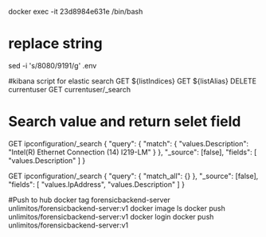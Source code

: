 docker exec -it 23d8984e631e /bin/bash
# replace string
sed -i 's/8080/9191/g' .env

#kibana script for elastic search
GET ${listIndices}
GET ${listAlias}
DELETE currentuser
GET currentuser/_search

# Search value and return selet field
GET ipconfiguration/_search
{
  "query": {
    "match": {
      "values.Description": "Intel(R) Ethernet Connection (14) I219-LM"
    }
  },
  "_source": [false], 
  "fields": [
    "values.Description"
  ]
}

GET ipconfiguration/_search
{
  "query": {
    "match_all": {}
  },
  "_source": [false], 
  "fields": [
    "values.IpAddress", 
    "values.Description"
  ]
}

#Push to hub
docker tag forensicbackend-server unlimitos/forensicbackend-server:v1
docker image ls
docker push unlimitos/forensicbackend-server:v1
docker login
docker push unlimitos/forensicbackend-server:v1